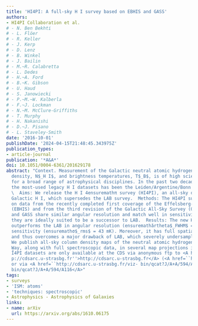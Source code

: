 ```yaml
---
title: 'HI4PI: A full-sky H I survey based on EBHIS and GASS'
authors:
- HI4PI Collaboration et al.
# - N. Ben Bekhti
# - L. Flöer
# - R. Keller
# - J. Kerp
# - D. Lenz
# - B. Winkel
# - J. Bailin
# - M.~R. Calabretta
# - L. Dedes
# - H.~A. Ford
# - B.~K. Gibson
# - U. Haud
# - S. Janowiecki
# - P.~M.~W. Kalberla
# - F.~J. Lockman
# - N.~M. McClure-Griffiths
# - T. Murphy
# - H. Nakanishi
# - D.~J. Pisano
# - L. Staveley-Smith
date: '2016-10-01'
publishDate: '2024-04-15T21:48:45.343975Z'
publication_types:
- article-journal
publication: '*A&A*'
doi: 10.1051/0004-6361/201629178
abstract: "Context. Measurement of the Galactic neutral atomic hydrogen (H I) column
  density, N$_H I$, and brightness temperatures, T$_B$, is of high scientific value
  for a broad range of astrophysical disciplines. In the past two decades, one of
  the most-used legacy H I datasets has been the Leiden/Argentine/Bonn Survey (LAB).\
  \  Aims: We release the H I 4ensuremathπ survey (HI4PI), an all-sky database of
  Galactic H I, which supersedes the LAB survey.  Methods: The HI4PI survey is based
  on data from the recently completed first coverage of the Effelsberg-Bonn H I Survey
  (EBHIS) and from the third revision of the Galactic All-Sky Survey (GASS). EBHIS
  and GASS share similar angular resolution and match well in sensitivity. Combined,
  they are ideally suited to be a successor to LAB.  Results: The new HI4PI survey
  outperforms the LAB in angular resolution (ensuremathǎrtheta$_FWHM$ = 16´´.2) and
  sensitivity (ensuremathσ$_rms$ = 43 mK). Moreover, it has full spatial sampling
  and thus overcomes a major drawback of LAB, which severely undersamples the sky.
  We publish all-sky column density maps of the neutral atomic hydrogen in the Milky
  Way, along with full spectroscopic data, in several map projections including HEALPix.
  I̋4PI datasets are only available at the CDS via anonymous ftp to <A href=``htt
  p://cdsarc.u-strasbg.fr''>http://cdsarc.u-strasbg.fr</A> (<A href=``http://130.79.128.5''>http://130.79.128.5</A>)
  or via <A href=``http://cdsarc.u-strasbg.fr/viz- bin/qcat?J/A+A/594/A116''>http://cdsarc.u-strasbg.fr/viz-
  bin/qcat?J/A+A/594/A116</A>"
tags:
- surveys
- 'ISM: atoms'
- 'techniques: spectroscopic'
- Astrophysics - Astrophysics of Galaxies
links:
- name: arXiv
  url: https://arxiv.org/abs/1610.06175
---
```

